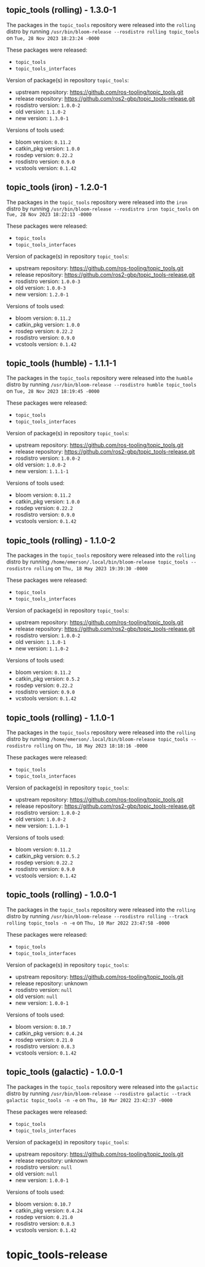 ## topic_tools (rolling) - 1.3.0-1

The packages in the `topic_tools` repository were released into the `rolling` distro by running `/usr/bin/bloom-release --rosdistro rolling topic_tools` on `Tue, 28 Nov 2023 18:23:24 -0000`

These packages were released:
- `topic_tools`
- `topic_tools_interfaces`

Version of package(s) in repository `topic_tools`:

- upstream repository: https://github.com/ros-tooling/topic_tools.git
- release repository: https://github.com/ros2-gbp/topic_tools-release.git
- rosdistro version: `1.0.0-2`
- old version: `1.1.0-2`
- new version: `1.3.0-1`

Versions of tools used:

- bloom version: `0.11.2`
- catkin_pkg version: `1.0.0`
- rosdep version: `0.22.2`
- rosdistro version: `0.9.0`
- vcstools version: `0.1.42`


## topic_tools (iron) - 1.2.0-1

The packages in the `topic_tools` repository were released into the `iron` distro by running `/usr/bin/bloom-release --rosdistro iron topic_tools` on `Tue, 28 Nov 2023 18:22:13 -0000`

These packages were released:
- `topic_tools`
- `topic_tools_interfaces`

Version of package(s) in repository `topic_tools`:

- upstream repository: https://github.com/ros-tooling/topic_tools.git
- release repository: https://github.com/ros2-gbp/topic_tools-release.git
- rosdistro version: `1.0.0-3`
- old version: `1.0.0-3`
- new version: `1.2.0-1`

Versions of tools used:

- bloom version: `0.11.2`
- catkin_pkg version: `1.0.0`
- rosdep version: `0.22.2`
- rosdistro version: `0.9.0`
- vcstools version: `0.1.42`


## topic_tools (humble) - 1.1.1-1

The packages in the `topic_tools` repository were released into the `humble` distro by running `/usr/bin/bloom-release --rosdistro humble topic_tools` on `Tue, 28 Nov 2023 18:19:45 -0000`

These packages were released:
- `topic_tools`
- `topic_tools_interfaces`

Version of package(s) in repository `topic_tools`:

- upstream repository: https://github.com/ros-tooling/topic_tools.git
- release repository: https://github.com/ros2-gbp/topic_tools-release.git
- rosdistro version: `1.0.0-2`
- old version: `1.0.0-2`
- new version: `1.1.1-1`

Versions of tools used:

- bloom version: `0.11.2`
- catkin_pkg version: `1.0.0`
- rosdep version: `0.22.2`
- rosdistro version: `0.9.0`
- vcstools version: `0.1.42`


## topic_tools (rolling) - 1.1.0-2

The packages in the `topic_tools` repository were released into the `rolling` distro by running `/home/emerson/.local/bin/bloom-release topic_tools --rosdistro rolling` on `Thu, 18 May 2023 19:39:30 -0000`

These packages were released:
- `topic_tools`
- `topic_tools_interfaces`

Version of package(s) in repository `topic_tools`:

- upstream repository: https://github.com/ros-tooling/topic_tools.git
- release repository: https://github.com/ros2-gbp/topic_tools-release.git
- rosdistro version: `1.0.0-2`
- old version: `1.1.0-1`
- new version: `1.1.0-2`

Versions of tools used:

- bloom version: `0.11.2`
- catkin_pkg version: `0.5.2`
- rosdep version: `0.22.2`
- rosdistro version: `0.9.0`
- vcstools version: `0.1.42`


## topic_tools (rolling) - 1.1.0-1

The packages in the `topic_tools` repository were released into the `rolling` distro by running `/home/emerson/.local/bin/bloom-release topic_tools --rosdistro rolling` on `Thu, 18 May 2023 18:18:16 -0000`

These packages were released:
- `topic_tools`
- `topic_tools_interfaces`

Version of package(s) in repository `topic_tools`:

- upstream repository: https://github.com/ros-tooling/topic_tools.git
- release repository: https://github.com/ros2-gbp/topic_tools-release.git
- rosdistro version: `1.0.0-2`
- old version: `1.0.0-2`
- new version: `1.1.0-1`

Versions of tools used:

- bloom version: `0.11.2`
- catkin_pkg version: `0.5.2`
- rosdep version: `0.22.2`
- rosdistro version: `0.9.0`
- vcstools version: `0.1.42`


## topic_tools (rolling) - 1.0.0-1

The packages in the `topic_tools` repository were released into the `rolling` distro by running `/usr/bin/bloom-release --rosdistro rolling --track rolling topic_tools -n -e` on `Thu, 10 Mar 2022 23:47:58 -0000`

These packages were released:
- `topic_tools`
- `topic_tools_interfaces`

Version of package(s) in repository `topic_tools`:

- upstream repository: https://github.com/ros-tooling/topic_tools.git
- release repository: unknown
- rosdistro version: `null`
- old version: `null`
- new version: `1.0.0-1`

Versions of tools used:

- bloom version: `0.10.7`
- catkin_pkg version: `0.4.24`
- rosdep version: `0.21.0`
- rosdistro version: `0.8.3`
- vcstools version: `0.1.42`


## topic_tools (galactic) - 1.0.0-1

The packages in the `topic_tools` repository were released into the `galactic` distro by running `/usr/bin/bloom-release --rosdistro galactic --track galactic topic_tools -n -e` on `Thu, 10 Mar 2022 23:42:37 -0000`

These packages were released:
- `topic_tools`
- `topic_tools_interfaces`

Version of package(s) in repository `topic_tools`:

- upstream repository: https://github.com/ros-tooling/topic_tools.git
- release repository: unknown
- rosdistro version: `null`
- old version: `null`
- new version: `1.0.0-1`

Versions of tools used:

- bloom version: `0.10.7`
- catkin_pkg version: `0.4.24`
- rosdep version: `0.21.0`
- rosdistro version: `0.8.3`
- vcstools version: `0.1.42`


# topic_tools-release
